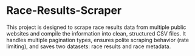 # Race-Results-Scraper
This project is designed to scrape race results data from multiple public websites and compile the information into clean, structured CSV files. It handles multiple pagination types, ensures polite scraping behavior (rate limiting), and saves two datasets: race results and race metadata.
